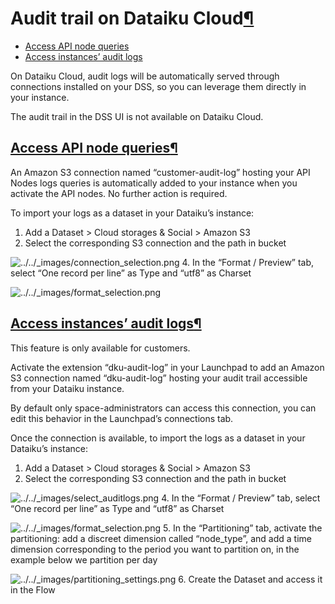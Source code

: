 Audit trail on Dataiku Cloud[¶](#audit-trail-on-dataiku-cloud "Permalink to this heading")
==========================================================================================



* [Access API node queries](#access-api-node-queries)
* [Access instances’ audit logs](#access-instances-audit-logs)



On Dataiku Cloud, audit logs will be automatically served through connections installed on your DSS, so you can leverage them directly in your instance.


The audit trail in the DSS UI is not available on Dataiku Cloud.



[Access API node queries](#id1)[¶](#access-api-node-queries "Permalink to this heading")
----------------------------------------------------------------------------------------


An Amazon S3 connection named “customer\-audit\-log” hosting your API Nodes logs queries is automatically added to your instance when you activate the API nodes. No further action is required.


To import your logs as a dataset in your Dataiku’s instance:


1. Add a Dataset \> Cloud storages \& Social \> Amazon S3
2. Select the corresponding S3 connection and the path in bucket


![../../_images/connection_selection.png](../../_images/connection_selection.png)
4. In the “Format / Preview” tab, select “One record per line” as Type and “utf8” as Charset


![../../_images/format_selection.png](../../_images/format_selection.png)

[Access instances’ audit logs](#id2)[¶](#access-instances-audit-logs "Permalink to this heading")
-------------------------------------------------------------------------------------------------


This feature is only available for customers.


Activate the extension “dku\-audit\-log” in your Launchpad to add an Amazon S3 connection named “dku\-audit\-log” hosting your audit trail accessible from your Dataiku instance.


By default only space\-administrators can access this connection, you can edit this behavior in the Launchpad’s connections tab.


Once the connection is available, to import the logs as a dataset in your Dataiku’s instance:


1. Add a Dataset \> Cloud storages \& Social \> Amazon S3
2. Select the corresponding S3 connection and the path in bucket


![../../_images/select_auditlogs.png](../../_images/select_auditlogs.png)
4. In the “Format / Preview” tab, select “One record per line” as Type and “utf8” as Charset


![../../_images/format_selection.png](../../_images/format_selection.png)
5\. In the “Partitioning” tab, activate the partitioning: add a discreet dimension called “node\_type”,
and add a time dimension corresponding to the period you want to partition on, in the example below we partition per day


![../../_images/partitioning_settings.png](../../_images/partitioning_settings.png)
6. Create the Dataset and access it in the Flow